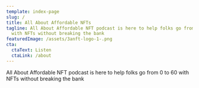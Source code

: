 ```yaml
---
template: index-page
slug: /
title: All About Affordable NFTs
tagline: All About Affordable NFT podcast is here to help folks go from 0 to 60
  with NFTs without breaking the bank
featuredImage: /assets/3anft-logo-1-.png
cta:
  ctaText: Listen
  ctaLink: /about
---
```

All About Affordable NFT podcast is here to help folks go from 0 to 60 with NFTs without breaking the bank